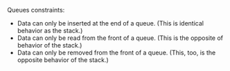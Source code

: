Queues constraints:
- Data can only be inserted at the end of a queue. (This is identical behavior as the stack.)
- Data can only be read from the front of a queue. (This is the opposite of behavior of the stack.)
- Data can only be removed from the front of a queue. (This, too, is the opposite behavior of the stack.)